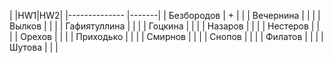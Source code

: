 |              	|HW1|HW2|
|--------------	|-------|
| Безбородов   	| + |   |
| Вечернина    	|   |   |
| Вылков       	|   |   |
| Гафиятуллина 	|   |   |
| Гоцкина      	|   |   |
| Назаров      	|   |   |
| Нестеров     	|   |   |
| Орехов       	|   |   |
| Приходько    	|   |   |
| Смирнов      	|   |   |
| Снопов       	|   |   |
| Филатов      	|   |   |
| Шутова       	|   |   |
